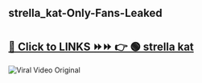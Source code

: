 
 ## strella_kat-Only-Fans-Leaked

# <h2><a href="https://clipsfans.com/strella_kat&ref=git">🔗 Click to LINKS ⏩⏩ 👉 🟢 strella kat </a></h2>

<a href="https://clipsfans.com/strella_kat&ref=git" rel="nofollow" data-target="animated-image.originalLink"><img src="https://i.ibb.co.com/xMMVF88/686577567.gif" alt="Viral Video Original" style="max-width: 100%; display: inline-block;" data-target="animated-image.originalImage"></a>
